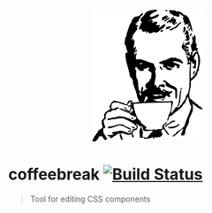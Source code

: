 <p align="center">
  <img src="https://raw.githubusercontent.com/Kocisov/coffeebreak/master/static/coffeebreak.svg" alt="" width="200">
</p>

# coffeebreak [![Build Status](https://travis-ci.org/estkin/coffeebreak.svg?branch=master)](https://travis-ci.org/estkin/coffeebreak)
> Tool for editing CSS components
